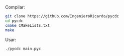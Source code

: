 Compilar:

```bash
git clone https://github.com/IngenieroRicardo/pycdc
cd pycdc
cmake CMakeLists.txt
make
```

Usar:

```bash
./pycdc main.pyc
```

